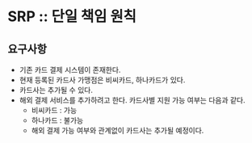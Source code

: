 # SRP :: 단일 책임 원칙
## 요구사항
- 기존 카드 결제 시스템이 존재한다.
- 현재 등록된 카드사 가맹점은 비씨카드, 하나카드가 있다.
- 카드사는 추가될 수 있다.
- 해외 결제 서비스를 추가하려고 한다. 카드사별 지원 가능 여부는 다음과 같다.
  - 비씨카드 : 가능
  - 하나카드 : 불가능
  - 해외 결제 가능 여부와 관계없이 카드사는 추가될 예정이다.
